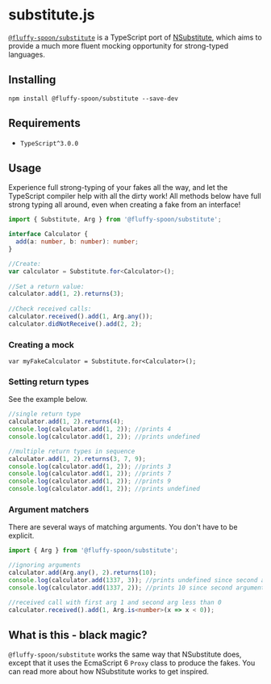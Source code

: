 # substitute.js
[`@fluffy-spoon/substitute`](https://www.npmjs.com/package/@fluffy-spoon/substitute) is a TypeScript port of [NSubstitute](http://nsubstitute.github.io), which aims to provide a much more fluent mocking opportunity for strong-typed languages.

## Installing
`npm install @fluffy-spoon/substitute --save-dev`

## Requirements
* `TypeScript^3.0.0`

## Usage
Experience full strong-typing of your fakes all the way, and let the TypeScript compiler help with all the dirty work! All methods below have full strong typing all around, even when creating a fake from an interface!

```typescript
import { Substitute, Arg } from '@fluffy-spoon/substitute';

interface Calculator {
  add(a: number, b: number): number;
}

//Create:
var calculator = Substitute.for<Calculator>();
 
//Set a return value:
calculator.add(1, 2).returns(3);
 
//Check received calls:
calculator.received().add(1, Arg.any());
calculator.didNotReceive().add(2, 2);
```

### Creating a mock
`var myFakeCalculator = Substitute.for<Calculator>();`

### Setting return types
See the example below.

```typescript
//single return type
calculator.add(1, 2).returns(4);
console.log(calculator.add(1, 2)); //prints 4
console.log(calculator.add(1, 2)); //prints undefined

//multiple return types in sequence
calculator.add(1, 2).returns(3, 7, 9);
console.log(calculator.add(1, 2)); //prints 3
console.log(calculator.add(1, 2)); //prints 7
console.log(calculator.add(1, 2)); //prints 9
console.log(calculator.add(1, 2)); //prints undefined
```

### Argument matchers
There are several ways of matching arguments. You don't have to be explicit.

```typescript
import { Arg } from '@fluffy-spoon/substitute';

//ignoring arguments
calculator.add(Arg.any(), 2).returns(10);
console.log(calculator.add(1337, 3)); //prints undefined since second argument doesn't match
console.log(calculator.add(1337, 2)); //prints 10 since second argument matches

//received call with first arg 1 and second arg less than 0
calculator.received().add(1, Arg.is<number>(x => x < 0));
```

## What is this - black magic?
`@fluffy-spoon/substitute` works the same way that NSubstitute does, except that it uses the EcmaScript 6 `Proxy` class to produce the fakes. You can read more about how NSubstitute works to get inspired.
